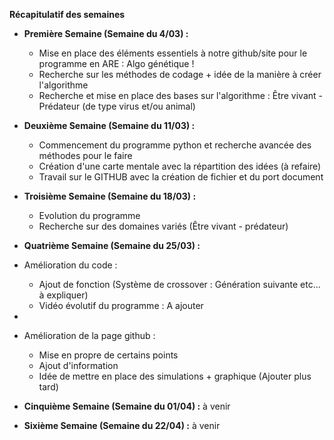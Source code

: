 **Récapitulatif des semaines**

- __Première Semaine (Semaine du 4/03) :__
  -  Mise en place des éléments essentiels à notre github/site pour le programme en ARE : Algo génétique !
  -  Recherche sur les méthodes de codage + idée de la manière à créer l'algorithme
  -  Recherche et mise en place des bases sur l'algorithme : Être vivant - Prédateur (de type virus et/ou animal)

- __Deuxième Semaine (Semaine du 11/03) :__
  - Commencement du programme python et recherche avancée des méthodes pour le faire 
  - Création d'une carte mentale avec la répartition des idées (à refaire)
  - Travail sur le GITHUB avec la création de fichier et du port document

- __Troisième Semaine (Semaine du 18/03) :__ 
  - Evolution du programme
  - Recherche sur des domaines variés (Être vivant - prédateur)
    
- __Quatrième Semaine (Semaine du 25/03) :__
- Amélioration du code :
	- Ajout de fonction (Système de crossover : Génération suivante etc... à expliquer)
	- Vidéo évolutif du programme : A ajouter
 - 
- Amélioration de la page github :
	- Mise en propre de certains points
	- Ajout d'information 
	- Idée de mettre en place des simulations + graphique (Ajouter plus tard)

- __Cinquième Semaine (Semaine du 01/04) :__ à venir

- __Sixième Semaine (Semaine du 22/04) :__ à venir 
